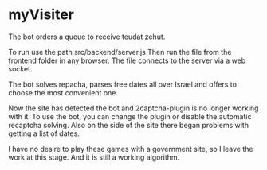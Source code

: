 # myVisiter

The bot orders a queue to receive teudat zehut.

To run use the path src/backend/server.js
Then run the file from the frontend folder in any browser.
The file connects to the server via a web socket.

The bot solves repacha, parses free dates all over Israel and offers to choose the most convenient one.

Now the site has detected the bot and 2captcha-plugin is no longer working with it. To use the bot, you can change the plugin or disable the automatic recaptcha solving. Also on the side of the site there began problems with getting a list of dates.

I have no desire to play these games with a government site, so I leave the work at this stage. And it is still a working algorithm.
